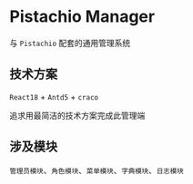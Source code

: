 # Pistachio Manager

与 `Pistachio` 配套的通用管理系统

## 技术方案

`React18` + `Antd5` + `craco`


追求用最简洁的技术方案完成此管理端

## 涉及模块
`管理员模块`、`角色模块`、`菜单模块`、`字典模块`、`日志模块`

